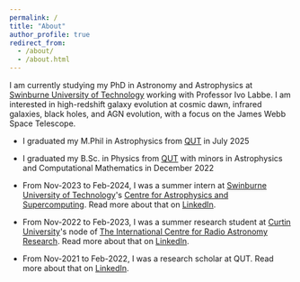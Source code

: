 ```yaml
---
permalink: /
title: "About"
author_profile: true
redirect_from: 
  - /about/
  - /about.html
---
```


I am currently studying my PhD in Astronomy and Astrophysics at [Swinburne University of Technology](https://www.swinburne.edu.au/research/centres-groups-clinics/centre-for-astrophysics-supercomputing/) working with Professor Ivo Labbe. I am interested in high-redshift galaxy evolution at cosmic dawn, infrared galaxies, black holes, and AGN evolution, with a focus on the James Webb Space Telescope.

* I graduated my M.Phil in Astrophysics from [QUT](https://www.qut.edu.au/courses/bachelor-of-science-physics) in July 2025

* I graduated my B.Sc. in Physics from [QUT](https://www.qut.edu.au/courses/bachelor-of-science-physics) with minors in Astrophysics and Computational Mathematics in December 2022


* From Nov-2023 to Feb-2024, I was a summer intern at [Swinburne University of Technology](https://www.swinburne.edu.au/)'s [Centre for Astrophysics and Supercomputing](https://www.swinburne.edu.au/research/centres-groups-clinics/centre-for-astrophysics-supercomputing/). Read more about that on [LinkedIn](https://www.linkedin.com/posts/daniel-lyon-_research-astrophysics-publications-activity-7161127428126306304-Hrkl?utm_source=social_share_send&utm_medium=member_desktop_web&rcm=ACoAADhHn1AB9psZozsjlV_amqlHS2PR5VklvXw).

* From Nov-2022 to Feb-2023, I was a summer research student at [Curtin University](https://www.curtin.edu.au/)'s node of [The International Centre for Radio Astronomy Research](https://www.icrar.org/). Read more about that on [LinkedIn](https://www.linkedin.com/posts/daniel-lyon-_research-publications-astrophysics-activity-7033690003322900480-dj8t?utm_source=social_share_send&utm_medium=member_desktop_web&rcm=ACoAADhHn1AB9psZozsjlV_amqlHS2PR5VklvXw).

* From Nov-2021 to Feb-2022, I was a research scholar at QUT. Read more about that on [LinkedIn](https://www.linkedin.com/posts/daniel-lyon-_python-research-astrophysics-activity-6902831438811541504-FXf5?utm_source=social_share_send&utm_medium=member_desktop_web&rcm=ACoAADhHn1AB9psZozsjlV_amqlHS2PR5VklvXw).